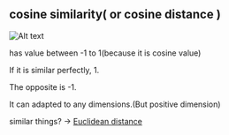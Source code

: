 ## cosine similarity( or cosine distance )

![Alt text](TIL/Machine_learning/math/img/cosine_distance.png)

has value between -1 to 1(because it is cosine value)

If it is similar perfectly, 1.

The opposite is -1.

It can adapted to any dimensions.(But positive dimension)

similar things? -> [Euclidean distance](#)
